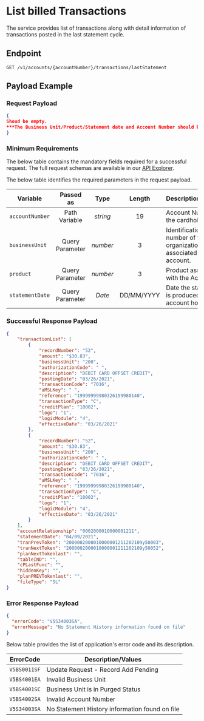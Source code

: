 # List billed Transactions

 The service provides list of transactions along with detail information of transactions posted in the last statement cycle.

## Endpoint

`GET /v1/accounts/{accountNumber}/transactions/lastStatement`

## Payload Example

### Request Payload

```json
{
Shoud be empty.
***The Business Unit/Product/Statement date and Account Number should be sent as query parameters and path variable.***
}
```

### Minimum Requirements

The below table contains the mandatory fields required for a successful request. The full request schemas are available in our [API Explorer](../api/?type=get&path=/v1/accounts/{accountNumber}/transactions/lastStatement).

The below table identifies the required parameters in the request payload.

| Variable | Passed as | Type | Length | Description/Values |
| -------- | :-------: | :--: | :------------: | ------------------ |
| `accountNumber` | Path Variable | *string* | 19 | Account Number of the cardholder. | 
| `businessUnit` | Query Parameter | *number* | 3 | Identification number of the organization associated with the account. |
| `product` | Query Parameter | *number* | 3 | Product associated with the Account. |
| `statementDate` | Query Parameter | *Date* | DD/MM/YYYY | Date the statement is produced for the account holder |

### Successful Response Payload

```json
{
    "transactionList": [
        {
            "recordNumber": "52",
            "amount": "$30.83",
            "businessUnit": "200",
            "authorizationCode": " ",
            "description": "DEBIT CARD OFFSET CREDIT",
            "postingDate": "03/26/2021",
            "transactionCode": "7016",
            "aMSLKey": " ",
            "reference": "19999999980326199980140",
            "transactionType": "C",
            "creditPlan": "10002",
            "logo": "1",
            "logicModule": "4",
            "effectiveDate": "03/26/2021"
        },
        {
            "recordNumber": "52",
            "amount": "$30.83",
            "businessUnit": "200",
            "authorizationCode": " ",
            "description": "DEBIT CARD OFFSET CREDIT",
            "postingDate": "03/26/2021",
            "transactionCode": "7016",
            "aMSLKey": " ",
            "reference": "19999999980326199980140",
            "transactionType": "C",
            "creditPlan": "10002",
            "logo": "1",
            "logicModule": "4",
            "effectiveDate": "03/26/2021"
        }
    ],
    "accountRelationship": "0002000010000001211",
    "statementDate": "04/09/2021",
    "tranPrevToken": "2000002000010000001211202109y50003",
    "tranNextToken": "2000002000010000001211202109y50052",
    "planNextTokenlast": "",
    "tableIND": "",
    "cPLastFunc": "",
    "hiddenKey": "",
    "planPREVTokenlast": "",
    "fileType": "SL"
}
```

### Error Response Payload

```json
{
  "errorCode": "V5S34003SA",
  "errorMessage": "No Statement History information found on file"  
}
```

Below table provides the list of application's error code and its description.

| ErrorCode |  Description/Values |
| --------  | ------------------ |
| `V5BS0011SF` |Update Request - Record Add Pending|
| `V5BS4001EA` |Invalid Business Unit|
| `V5BS4001SC` |Business Unit is in Purged Status|
| `V5BS4002SA` |Invalid Account Number|  
| `V5S34003SA` |No Statement History information found on file|
